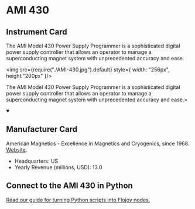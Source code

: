 
# AMI 430

## Instrument Card

<div className="flex">

<div>

The AMI Model 430 Power Supply Programmer is a sophisticated digital power supply controller that allows an operator to manage a superconducting magnet system with unprecedented accuracy and ease.

</div>

<img src={require("./AMI-430.jpg").default} style={ width: "256px", height:"200px" }/>

</div>

The AMI Model 430 Power Supply Programmer is a sophisticated digital power supply controller that allows an operator to manage a superconducting magnet system with unprecedented accuracy and ease.>

<details open>
<summary><h2>Manufacturer Card</h2></summary>

American Magnetics - Excellence in Magnetics and Cryogenics, since 1968. <a href="https://www.americanmagnetics.com/index.php">Website</a>.

<ul>
  <li>Headquarters: US</li>
  <li>Yearly Revenue (millions, USD): 13.0</li>
</ul>
</details>

## Connect to the AMI 430 in Python

[Read our guide for turning Python scripts into Flojoy nodes.](https://docs.flojoy.ai/custom-nodes/creating-custom-node/)



